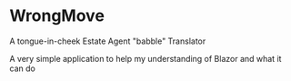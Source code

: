 # WrongMove
A tongue-in-cheek Estate Agent "babble" Translator

A very simple application to help my understanding of Blazor and what it can do
